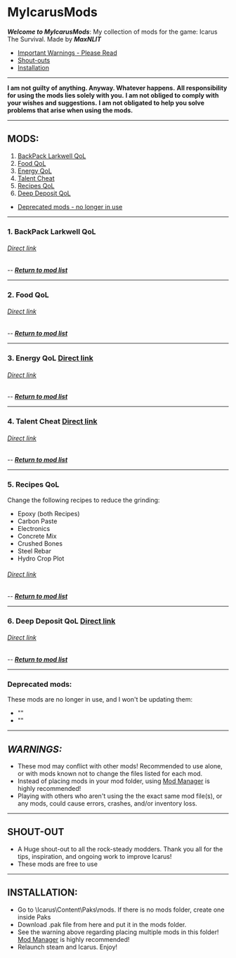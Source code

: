 # MyIcarusMods
*__Welcome to MyIcarusMods__*: My collection of mods for the game: Icarus The Survival. Made by *__MaxNLIT__*

* [Important Warnings - Please Read](#warnings)
* [Shout-outs](#shouts)
* [Installation](#install)

---

**I am not guilty of anything. Anyway. Whatever happens.**
**All responsibility for using the mods lies solely with you.**
**I am not obliged to comply with your wishes and suggestions.**
**I am not obligated to help you solve problems that arise when using the mods.**

---

## <a name="modlist">MODS:</a>

1. [BackPack Larkwell QoL](#1)
2. [Food QoL](#2)
3. [Energy QoL](#3)
4. [Talent Cheat](#4)
5. [Recipes QoL](#5)
6. [Deep Deposit QoL](#6)

* [Deprecated mods - no longer in use](#99)

---

### 1. <a name="1">__BackPack Larkwell QoL__</a>

###### [Direct link](https://github.com/MaxNLIT/MyIcarusMods/tree/main/BackPackLarkwell_QoL)
-- [*__Return to mod list__*](#modlist)

---

### 2. <a name="2">__Food QoL__</a> 

###### [Direct link](https://bit.ly/CKDsupersuits)
-- [*__Return to mod list__*](#modlist)

---

### 3. <a name="3">__Energy QoL__</a> [Direct link](https://bit.ly/CKDsupersuits)

###### [Direct link](https://bit.ly/CKDsupersuits)
-- [*__Return to mod list__*](#modlist)

---

### 4. <a name="4">__Talent Cheat__</a> [Direct link](https://bit.ly/CKDsupersuits)

###### [Direct link](https://bit.ly/CKDsupersuits)
-- [*__Return to mod list__*](#modlist)

---

### 5. <a name="5">__Recipes QoL__</a>

Change the following recipes to reduce the grinding:
* Epoxy (both Recipes)
* Carbon Paste
* Electronics
* Concrete Mix
* Crushed Bones
* Steel Rebar
* Hydro Crop Plot

###### [Direct link](https://github.com/MaxNLIT/MyIcarusMods/tree/main/Recipes_QoL)
-- [*__Return to mod list__*](#modlist)

---

### 6. <a name="6">__Deep Deposit QoL__</a> [Direct link](https://bit.ly/CKDsupersuits)

###### [Direct link](https://bit.ly/CKDsupersuits)
-- [*__Return to mod list__*](#modlist)

---

### <a name="99">__Deprecated mods:__</a>

These mods are no longer in use, and I won't be updating them:
* ""
* "" 

---


## <a name="warnings">*__WARNINGS:__*</a>

* These mod may conflict with other mods! Recommended to use alone, or with mods known not to change the files listed for each mod.
* Instead of placing mods in your mod folder, using [Mod Manager](https://github.com/Jimk72/Icarus_Software) is highly recommended!
* Playing with others who aren't using the the exact same mod file(s), or any mods, could cause errors, crashes, and/or inventory loss.

---

## <a name="shouts">__SHOUT-OUT__</a> 

* A Huge shout-out to all the rock-steady modders. Thank you all for the tips, inspiration, and ongoing work to improve Icarus!
* These mods are free to use

---

## <a name="install">__INSTALLATION:__</a>

* Go to \Icarus\Content\Paks\mods. If there is no mods folder, create one inside Paks
* Download .pak file from here and put it in the mods folder.
* See the warning above regarding placing multiple mods in this folder! [Mod Manager](https://github.com/Jimk72/Icarus_Software) is highly recommended! 
* Relaunch steam and Icarus. Enjoy!
